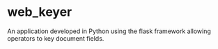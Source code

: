 web_keyer
=========

An application developed in Python using the flask framework allowing operators to key document fields.
